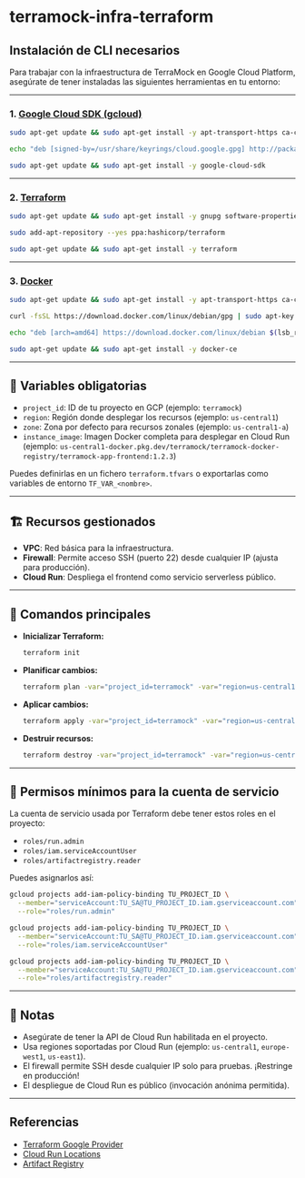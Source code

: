 # terramock-infra-terraform

## Instalación de CLI necesarios

Para trabajar con la infraestructura de TerraMock en Google Cloud Platform, asegúrate de tener instaladas las siguientes herramientas en tu entorno:

---

### 1. [Google Cloud SDK (gcloud)](https://cloud.google.com/sdk/docs/install)

```sh
sudo apt-get update && sudo apt-get install -y apt-transport-https ca-certificates gnupg

echo "deb [signed-by=/usr/share/keyrings/cloud.google.gpg] http://packages.cloud.google.com/apt cloud-sdk main" | sudo tee -a /etc/apt/sources.list.d/google-cloud-sdk.list

sudo apt-get update && sudo apt-get install -y google-cloud-sdk
```
---

### 2. [Terraform](https://www.terraform.io/downloads.html)

```sh
sudo apt-get update && sudo apt-get install -y gnupg software-properties-common

sudo add-apt-repository --yes ppa:hashicorp/terraform

sudo apt-get update && sudo apt-get install -y terraform
```
---

### 3. [Docker](https://docs.docker.com/get-docker/)

```sh
sudo apt-get update && sudo apt-get install -y apt-transport-https ca-certificates curl software-properties-common

curl -fsSL https://download.docker.com/linux/debian/gpg | sudo apt-key add -

echo "deb [arch=amd64] https://download.docker.com/linux/debian $(lsb_release -cs) stable" | sudo tee /etc/apt/sources.list.d/docker.list

sudo apt-get update && sudo apt-get install -y docker-ce
```

---

## 🚦 Variables obligatorias

- `project_id`: ID de tu proyecto en GCP (ejemplo: `terramock`)
- `region`: Región donde desplegar los recursos (ejemplo: `us-central1`)
- `zone`: Zona por defecto para recursos zonales (ejemplo: `us-central1-a`)
- `instance_image`: Imagen Docker completa para desplegar en Cloud Run (ejemplo: `us-central1-docker.pkg.dev/terramock/terramock-docker-registry/terramock-app-frontend:1.2.3`)

Puedes definirlas en un fichero `terraform.tfvars` o exportarlas como variables de entorno `TF_VAR_<nombre>`.

---

## 🏗️ Recursos gestionados

- **VPC**: Red básica para la infraestructura.
- **Firewall**: Permite acceso SSH (puerto 22) desde cualquier IP (ajusta para producción).
- **Cloud Run**: Despliega el frontend como servicio serverless público.

---

## 🚀 Comandos principales

- **Inicializar Terraform:**
  ```sh
  terraform init
  ```

- **Planificar cambios:**
  ```sh
  terraform plan -var="project_id=terramock" -var="region=us-central1" -var="zone=us-central1-a" -var="image_name=us-central1-docker.pkg.dev/terramock/terramock-docker-registry/terramock-app-frontend:1.2.3"
  ```

- **Aplicar cambios:**
  ```sh
  terraform apply -var="project_id=terramock" -var="region=us-central1" -var="zone=us-central1-a" -var="image_name=us-central1-docker.pkg.dev/terramock/terramock-docker-registry/terramock-app-frontend:1.2.3"
  ```

- **Destruir recursos:**
  ```sh
  terraform destroy -var="project_id=terramock" -var="region=us-central1" -var="zone=us-central1-a" -var="image_name=us-central1-docker.pkg.dev/terramock/terramock-docker-registry/terramock-app-frontend:1.2.3"
  ```

---

## 🔐 Permisos mínimos para la cuenta de servicio

La cuenta de servicio usada por Terraform debe tener estos roles en el proyecto:

- `roles/run.admin`
- `roles/iam.serviceAccountUser`
- `roles/artifactregistry.reader`

Puedes asignarlos así:

```sh
gcloud projects add-iam-policy-binding TU_PROJECT_ID \
  --member="serviceAccount:TU_SA@TU_PROJECT_ID.iam.gserviceaccount.com" \
  --role="roles/run.admin"

gcloud projects add-iam-policy-binding TU_PROJECT_ID \
  --member="serviceAccount:TU_SA@TU_PROJECT_ID.iam.gserviceaccount.com" \
  --role="roles/iam.serviceAccountUser"

gcloud projects add-iam-policy-binding TU_PROJECT_ID \
  --member="serviceAccount:TU_SA@TU_PROJECT_ID.iam.gserviceaccount.com" \
  --role="roles/artifactregistry.reader"
```

---

## 📝 Notas

- Asegúrate de tener la API de Cloud Run habilitada en el proyecto.
- Usa regiones soportadas por Cloud Run (ejemplo: `us-central1`, `europe-west1`, `us-east1`).
- El firewall permite SSH desde cualquier IP solo para pruebas. ¡Restringe en producción!
- El despliegue de Cloud Run es público (invocación anónima permitida).

---


## Referencias
- [Terraform Google Provider](https://registry.terraform.io/providers/hashicorp/google/latest/docs)
- [Cloud Run Locations](https://cloud.google.com/run/docs/locations)
- [Artifact Registry](https://cloud.google.com/artifact-registry/docs)
